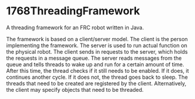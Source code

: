 1768ThreadingFramework
======================

A threading framework for an FRC robot written in Java.


  The framework is based on a client/server model. The client is the person implementing the framework. The server
is used to run actual function on the physical robot. The client sends in requests to the server, which holds the requests
in a message queue. The server reads messages from the queue and tells threads to wake up and run for a certain amount of
time. After this time, the thread checks if it still needs to be enabled. If it does, it continues another cycle. If it
does not, the thread goes back to sleep. 
  The threads that need to be created are registered by the client. Alternatively, the client may specify objects that
need to be threaded. 

